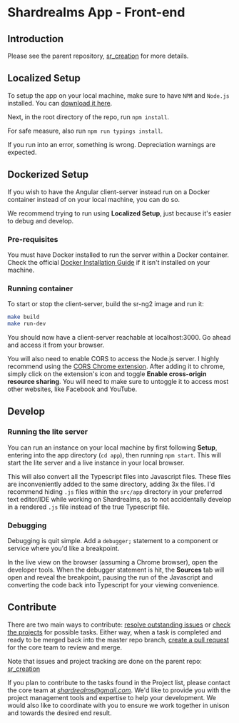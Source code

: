 # Shardrealms App - Front-end

## Introduction

Please see the parent repository, [sr_creation](https://github.com/rhyeen/sr_creation) for more details.

## Localized Setup

To setup the app on your local machine, make sure to have `NPM` and `Node.js` installed.  You can [download it here](https://nodejs.org/en/download/).

Next, in the root directory of the repo, run `npm install`.

For safe measure, also run `npm run typings install`.

If you run into an error, something is wrong.  Depreciation warnings are expected.

## Dockerized Setup

If you wish to have the Angular client-server instead run on a Docker container instead of on your local machine, you can do so.

We recommend trying to run using **Localized Setup**, just because it's easier to debug and develop.

### Pre-requisites

You must have Docker installed to run the server within a Docker container. Check the official [Docker Installation Guide](https://docs.docker.com/engine/installation/) if it isn't installed on your machine.

### Running container

To start or stop the client-server, build the sr-ng2 image and run it:

```bash
make build
make run-dev
```

You should now have a client-server reachable at localhost:3000.  Go ahead and access it from your browser.

You will also need to enable CORS to access the Node.js server.  I highly recommend using the [CORS Chrome extension](https://chrome.google.com/webstore/detail/allow-control-allow-origi/nlfbmbojpeacfghkpbjhddihlkkiljbi?hl=en).  After adding it to chrome, simply click on the extension's icon and toggle **Enable cross-origin resource sharing**.  You will need to make sure to untoggle it to access most other websites, like Facebook and YouTube.

## Develop

### Running the lite server

You can run an instance on your local machine by first following **Setup**, entering into the app directory (`cd app`), then running `npm start`.  This will start the lite server and a live instance in your local browser.

This will also convert all the Typescript files into Javascript files.  These files are inconveniently added to the same directory, adding 3x the files.  I'd recommend hiding `.js` files within the `src/app` directory in your preferred text editor/IDE while working on Shardrealms, as to not accidentally develop in a rendered `.js` file instead of the true Typescript file.

### Debugging

Debugging is quit simple.  Add a `debugger;` statement to a component or service where you'd like a breakpoint.

In the live view on the browser (assuming a Chrome browser), open the developer tools.  When the debugger statement is hit, the **Sources** tab will open and reveal the breakpoint, pausing the run of the Javascript and converting the code back into Typescript for your viewing convenience.

## Contribute

There are two main ways to contribute: [resolve outstanding issues](https://github.com/rhyeen/sr_creation/issues) or [check the projects](https://github.com/rhyeen/sr_creation/projects) for possible tasks.  Either way, when a task is completed and ready to be merged back into the master repo branch, [create a pull request](https://github.com/rhyeen/shardrealms_ng2/pulls) for the core team to review and merge.

Note that issues and project tracking are done on the parent repo: [sr_creation](https://github.com/rhyeen/sr_creation)

If you plan to contribute to the tasks found in the Project list, please contact the core team at *shardrealms@gmail.com*.  We'd like to provide you with the project management tools and expertise to help your development.  We would also like to coordinate with you to ensure we work together in unison and towards the desired end result.